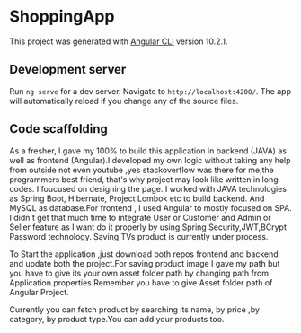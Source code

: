 # ShoppingApp

This project was generated with [Angular CLI](https://github.com/angular/angular-cli) version 10.2.1.

## Development server

Run `ng serve` for a dev server. Navigate to `http://localhost:4200/`. The app will automatically reload if you change any of the source files.

## Code scaffolding

As a fresher, I gave my 100% to build this application in backend (JAVA) as well as frontend (Angular).I developed my own logic without taking any help from outside not even youtube ,yes stackoverflow was there for me,the programmers best friend, that's why project may look like written in long codes. I foucused on designing the page. I worked with JAVA technologies as Spring Boot, Hibernate, Project Lombok etc to build backend. And MySQL as database.For frontend , I used Angular to mostly focused on SPA. I didn't get that much time to integrate User or Customer and Admin or Seller feature as I want do it properly by using Spring Security,JWT,BCrypt Password technology. Saving TVs product is currently under process.

To Start the application ,just download both repos frontend and backend and update both the project.For saving product image I gave my path but you have to give its your own asset folder path by changing path from Application.properties.Remember you have to give Asset folder path of Angular Project.

Currently you can fetch product by searching its name, by price ,by category, by product type.You can add your products too.
